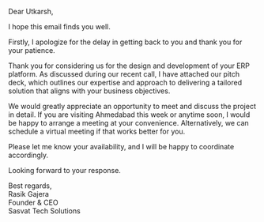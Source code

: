 
Dear Utkarsh,

I hope this email finds you well.

Firstly, I apologize for the delay in getting back to you and thank you for your patience.

Thank you for considering us for the design and development of your ERP platform. As discussed during our recent call, I have attached our pitch deck, which outlines our expertise and approach to delivering a tailored solution that aligns with your business objectives.

We would greatly appreciate an opportunity to meet and discuss the project in detail. If you are visiting Ahmedabad this week or anytime soon, I would be happy to arrange a meeting at your convenience. Alternatively, we can schedule a virtual meeting if that works better for you.

Please let me know your availability, and I will be happy to coordinate accordingly.

Looking forward to your response.

Best regards,  
Rasik Gajera  
Founder & CEO  
Sasvat Tech Solutions